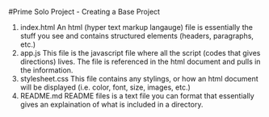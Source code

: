 #Prime Solo Project - Creating a Base Project

1. index.html
	An html (hyper text markup langauge) file is essentially the stuff you see and contains structured elements (headers, paragraphs, etc.)
2. app.js
	This file is the javascript file where all the script (codes that gives directions) lives. The file is referenced in the html document and pulls in the information.
3. stylesheet.css
	This file contains any stylings, or how an html document will be displayed (i.e. color, font, size, images, etc.)
4. README.md
	README files is a text file you can format that essentially gives an explaination of what is included in a directory.
